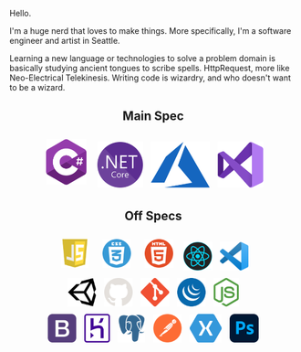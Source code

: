 
<p width=70%>
Hello.
  

I'm a huge nerd that loves to make things.  More specifically, I'm a software engineer and artist in Seattle.
  
  
Learning a new language or technologies to solve a problem domain is basically studying ancient tongues to scribe spells.  HttpRequest, more like Neo-Electrical Telekinesis.  Writing code is wizardry, and who doesn't want to be a wizard.

  
</p>

<h2 align="center">Main Spec</h2>

<p align="center">
  <img src="https://github.com/scottfalbo/shared-readme-assets/blob/main/assets/cSharp.png?raw=true" height=80 style="margin:10px;">
      <img src="https://github.com/scottfalbo/shared-readme-assets/blob/main/assets/dotnetcore.png?raw=true" height=80 style="margin:5px;">
    <img src="https://github.com/scottfalbo/shared-readme-assets/blob/main/assets/azure.png?raw=true" height=80 style="margin:5px;">
        <img src="https://github.com/scottfalbo/shared-readme-assets/blob/main/assets/visual_studio.png?raw=true" height=80 style="margin:5px;">
</p>


<h2 align="center">Off Specs</h2>
<p align="center">
  <img src = "https://github.com/scottfalbo/shared-readme-assets/blob/main/assets/javascript.png?raw=true" height=50 style="margin:10px;">
  <img src = "https://github.com/scottfalbo/shared-readme-assets/blob/main/assets/css.png?raw=true" height=50 style="margin:10px;"> 
  <img src = "https://github.com/scottfalbo/shared-readme-assets/blob/main/assets/html.png?raw=true" height=50 style="margin:10px;">
    <img src="https://github.com/scottfalbo/shared-readme-assets/blob/main/assets/react.png?raw=true" height=50 style="margin:5px;">
        <img src="https://github.com/scottfalbo/shared-readme-assets/blob/main/assets/vscode.png?raw=true" height=50 style="margin:5px;">
    <br>
    <img src="https://github.com/scottfalbo/shared-readme-assets/blob/main/assets/unity.png?raw=true" height=50 style="margin:5px;">
    <img src="https://github.com/scottfalbo/shared-readme-assets/blob/main/assets/github-light.png?raw=true" height=50 style="margin:5px;">
    <img src="https://github.com/scottfalbo/shared-readme-assets/blob/main/assets/git.png?raw=true" height=50 style="margin:5px;">
        <img src="https://github.com/scottfalbo/shared-readme-assets/blob/main/assets/jQuery.png?raw=true" height=50 style="margin:5px;">
    <img src="https://github.com/scottfalbo/shared-readme-assets/blob/main/assets/nodejs.png?raw=true" height=50 style="margin:5px;">
    <br>
        <img src="https://github.com/scottfalbo/shared-readme-assets/blob/main/assets/bootstrap.png?raw=true" height=50 style="margin:5px;">
    <img src="https://github.com/scottfalbo/shared-readme-assets/blob/main/assets/heroku.png?raw=true" height=50 style="margin:5px;">
    <img src="https://github.com/scottfalbo/shared-readme-assets/blob/main/assets/postgres.png?raw=true" height=50 style="margin:5px;">
    <img src="https://github.com/scottfalbo/shared-readme-assets/blob/main/assets/postman.png?raw=true" height=50 style="margin:5px;">
    <img src="https://github.com/scottfalbo/shared-readme-assets/blob/main/assets/xamarin.png?raw=true" height=50 style="margin:5px;">
    <img src="https://github.com/scottfalbo/shared-readme-assets/blob/main/assets/photoshop.png?raw=true" height=50 style="margin:5px;">
</p>
